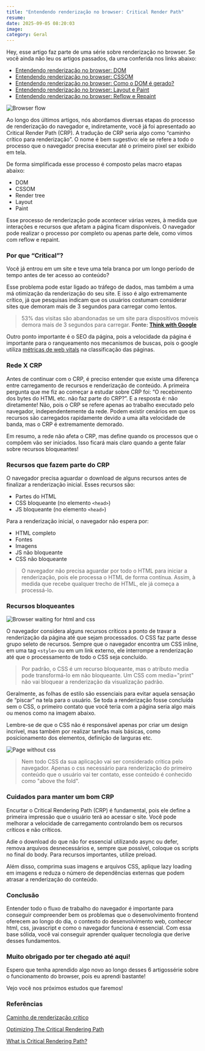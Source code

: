 ```yaml
---
title: "Entendendo renderização no browser: Critical Render Path"
resume:
date: 2025-09-05 08:20:03
image:
category: Geral
---
```


Hey, esse artigo faz parte de uma série sobre renderização no browser. Se você ainda não leu os artigos passados, da uma conferida nos links abaixo:

- [Entendendo renderização no browser: DOM](https://www.cristiano.dev/blog/2024-09-17-processo-renderizacao-no-browser)
- [Entendendo renderização no browser: CSSOM](https://www.cristiano.dev/blog/2024-09-26-processo-renderizacao-no-browser-cssom)
- [Entendendo renderização no browser: Como o DOM é gerado?](https://www.cristiano.dev/blog/2024-09-26-processo-renderizacao-no-browser-como-o-dom-e-gerado)
- [Entendendo renderização no browser: Layout e Paint](https://www.cristiano.dev/blog/2025-02-20-processo-renderizacao-no-browser-layout-paint)
- [Entendendo renderização no browser: Reflow e Repaint](https://www.cristiano.dev/blog/2025-09-02-processo-renderizacao-no-browser-repaint-reflow)

![Browser flow](/assets/img/crp.png)

Ao longo dos últimos artigos, nós abordamos diversas etapas do processo de renderização do navegador e, indiretamente, você já foi apresentado ao Critical Render Path (CRP). A tradução de CRP seria algo como “caminho crítico para renderização”. O nome é bem sugestivo: ele se refere a todo o processo que o navegador precisa executar até o primeiro pixel ser exibido em tela.

De forma simplificada esse processo é composto pelas macro etapas abaixo:

- DOM
- CSSOM
- Render tree
- Layout
- Paint

<!-- ![Browser flow](/assets/img/browser-flow.png) -->

Esse processo de renderização pode acontecer várias vezes, à medida que interações e recursos que afetam a página ficam disponíveis. O navegador pode realizar o processo por completo ou apenas parte dele, como vimos com reflow e repaint.

### Por que “Critical”?

Você já entrou em um site e teve uma tela branca por um longo período de tempo antes de ter acesso ao conteúdo?

Esse problema pode estar ligado ao tráfego de dados, mas também a uma má otimização da renderização do seu site. E isso é algo extremamente crítico, já que pesquisas indicam que os usuários costumam considerar sites que demoram mais de 3 segundos para carregar como lentos.

> 53% das visitas são abandonadas se um site para dispositivos móveis demora mais de 3 segundos para carregar.
> **Fonte: [Think with Google](https://www.thinkwithgoogle.com/consumer-insights/consumer-trends/mobile-site-load-time-statistics/)**

Outro ponto importante é o SEO da página, pois a velocidade da página é importante para o ranqueamento nos mecanismos de buscas, pois o google utiliza [métricas de web vitals](https://developers.google.com/search/docs/appearance/core-web-vitals?hl=pt-br) na classificação das páginas.

### Rede X CRP

Antes de continuar com o CRP, é preciso entender que existe uma diferença entre carregamento de recursos e renderização de conteúdo.
A primeira pergunta que me fiz ao começar a estudar sobre CRP foi: “O recebimento dos bytes do HTML etc. não faz parte do CRP?”. E a resposta é: não diretamente!
Não, pois o CRP se refere apenas ao trabalho executado pelo navegador, independentemente da rede. Podem existir cenários em que os recursos são carregados rapidamente devido a uma alta velocidade de banda, mas o CRP é extremamente demorado.

Em resumo, a rede não afeta o CRP, mas define quando os processos que o compõem vão ser iniciados. Isso ficará mais claro quando a gente falar sobre recursos bloqueantes!

### Recursos que fazem parte do CRP

O navegador precisa aguardar o download de alguns recursos antes de finalizar a renderização inicial. Esses recursos são:

- Partes do HTML
- CSS bloqueante (no elemento `<head>`)
- JS bloqueante (no elemento `<head>`)

Para a renderização inicial, o navegador não espera por:

- HTML completo
- Fontes
- Imagens
- JS não bloqueante
- CSS não bloqueante

> O navegador não precisa aguardar por todo o HTML para iniciar a renderização, pois ele processa o HTML de forma contínua. Assim, à medida que recebe qualquer trecho de HTML, ele já começa a processá-lo.

### Recursos bloqueantes

![Browser waiting for html and css](/assets/img/navegador-esperando.png)

O navegador considera alguns recursos críticos a ponto de travar a renderização da página até que sejam processados. O CSS faz parte desse grupo seleto de recursos. Sempre que o navegador encontra um CSS inline, em uma tag `<style>` ou em um link externo, ele interrompe a renderização até que o processamento de todo o CSS seja concluído.

> Por padrão, o CSS é um recurso bloqueante, mas o atributo media pode transformá-lo em não bloqueante. Um CSS com media="print" não vai bloquear a renderização da visualização padrão.

Geralmente, as folhas de estilo são essenciais para evitar aquela sensação de “piscar” na tela para o usuário. Se toda a renderização fosse concluída sem o CSS, o primeiro contato que você teria com a página seria algo mais ou menos como na imagem abaixo.

Lembre-se de que o CSS não é responsável apenas por criar um design incrível, mas também por realizar tarefas mais básicas, como posicionamento dos elementos, definição de larguras etc.

![Page without css](/assets/img/without-css.png)

> Nem todo CSS da sua aplicação vai ser considerado critica pelo navegador. Apenas o css necessário para renderização do primeiro conteúdo que o usuário vai ter contato, esse conteúdo é conhecido como "above the fold".

### Cuidados para manter um bom CRP

Encurtar o Critical Rendering Path (CRP) é fundamental, pois ele define a primeira impressão que o usuário terá ao acessar o site.
Você pode melhorar a velocidade de carregamento controlando bem os recursos críticos e não críticos.

Adie o download do que não for essencial utilizando async ou defer, remova arquivos desnecessários e, sempre que possível, coloque os scripts no final do body. Para recursos importantes, utilize preload.

Além disso, comprima suas imagens e arquivos CSS, aplique lazy loading em imagens e reduza o número de dependências externas que podem atrasar a renderização do conteúdo.

### Conclusão

Entender todo o fluxo de trabalho do navegador é importante para conseguir compreender bem os problemas que o desenvolvimento frontend oferecem ao longo do dia, o contexto do desenvolvimento web, conhecer html, css, javascript e como o navegador funciona é essencial. Com essa base sólida, você vai conseguir aprender qualquer tecnologia que derive desses fundamentos.

### Muito obrigado por ter chegado até aqui!

Espero que tenha aprendido algo novo ao longo desses 6 artigossérie sobre o funcionamento do browser, pois eu aprendi bastante!

Vejo você nos próximos estudos que faremos!

### Referências

[Caminho de renderização crítico](https://developer.mozilla.org/en-US/docs/Web/Performance/Guides/Critical_rendering_path)

[Optimizing The Critical Rendering Path](https://www.debugbear.com/blog/optimizing-the-critical-rendering-path)

[What is Critical Rendering Path?](https://dev.to/betelgeuseas/what-is-critical-rendering-path-3k73)
